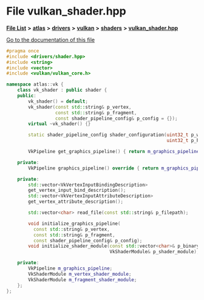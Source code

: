 

# File vulkan\_shader.hpp

[**File List**](files.md) **>** [**atlas**](dir_1e6ffef027cfcf7ded3287660b505c9f.md) **>** [**drivers**](dir_1605561db8076fbb4262fa758aa3edc0.md) **>** [**vulkan**](dir_d1501d70e56e021a40f9d93dd0e2ca19.md) **>** [**shaders**](dir_9b3214b9b707733a210e487fc36953eb.md) **>** [**vulkan\_shader.hpp**](vulkan__shader_8hpp.md)

[Go to the documentation of this file](vulkan__shader_8hpp.md)


```C++
#pragma once
#include <drivers/shader.hpp>
#include <string>
#include <vector>
#include <vulkan/vulkan_core.h>

namespace atlas::vk {
    class vk_shader : public shader {
    public:
        vk_shader() = default;
        vk_shader(const std::string& p_vertex,
                  const std::string& p_fragment,
                  const shader_pipeline_config& p_config = {});
        virtual ~vk_shader() {}

        static shader_pipeline_config shader_configuration(uint32_t p_width,
                                                           uint32_t p_height);

        VkPipeline get_graphics_pipeline() { return m_graphics_pipeline; }

    private:
        VkPipeline graphics_pipeline() override { return m_graphics_pipeline; }

    private:
        std::vector<VkVertexInputBindingDescription>
        get_vertex_input_bind_description();
        std::vector<VkVertexInputAttributeDescription>
        get_vertex_attribute_description();

        std::vector<char> read_file(const std::string& p_filepath);

        void initialize_graphics_pipeline(
          const std::string& p_vertex,
          const std::string& p_fragment,
          const shader_pipeline_config& p_config);
        void initialize_shader_module(const std::vector<char>& p_binary,
                                      VkShaderModule& p_shader_module);

    private:
        VkPipeline m_graphics_pipeline;
        VkShaderModule m_vertex_shader_module;
        VkShaderModule m_fragment_shader_module;
    };
};
```


